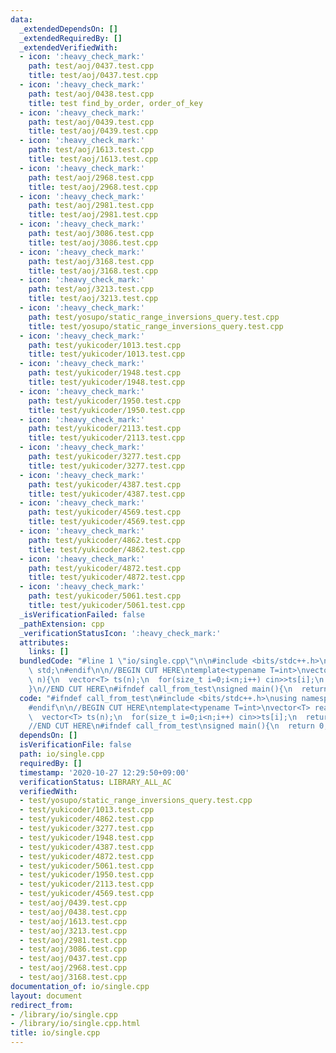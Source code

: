 ```yaml
---
data:
  _extendedDependsOn: []
  _extendedRequiredBy: []
  _extendedVerifiedWith:
  - icon: ':heavy_check_mark:'
    path: test/aoj/0437.test.cpp
    title: test/aoj/0437.test.cpp
  - icon: ':heavy_check_mark:'
    path: test/aoj/0438.test.cpp
    title: test find_by_order, order_of_key
  - icon: ':heavy_check_mark:'
    path: test/aoj/0439.test.cpp
    title: test/aoj/0439.test.cpp
  - icon: ':heavy_check_mark:'
    path: test/aoj/1613.test.cpp
    title: test/aoj/1613.test.cpp
  - icon: ':heavy_check_mark:'
    path: test/aoj/2968.test.cpp
    title: test/aoj/2968.test.cpp
  - icon: ':heavy_check_mark:'
    path: test/aoj/2981.test.cpp
    title: test/aoj/2981.test.cpp
  - icon: ':heavy_check_mark:'
    path: test/aoj/3086.test.cpp
    title: test/aoj/3086.test.cpp
  - icon: ':heavy_check_mark:'
    path: test/aoj/3168.test.cpp
    title: test/aoj/3168.test.cpp
  - icon: ':heavy_check_mark:'
    path: test/aoj/3213.test.cpp
    title: test/aoj/3213.test.cpp
  - icon: ':heavy_check_mark:'
    path: test/yosupo/static_range_inversions_query.test.cpp
    title: test/yosupo/static_range_inversions_query.test.cpp
  - icon: ':heavy_check_mark:'
    path: test/yukicoder/1013.test.cpp
    title: test/yukicoder/1013.test.cpp
  - icon: ':heavy_check_mark:'
    path: test/yukicoder/1948.test.cpp
    title: test/yukicoder/1948.test.cpp
  - icon: ':heavy_check_mark:'
    path: test/yukicoder/1950.test.cpp
    title: test/yukicoder/1950.test.cpp
  - icon: ':heavy_check_mark:'
    path: test/yukicoder/2113.test.cpp
    title: test/yukicoder/2113.test.cpp
  - icon: ':heavy_check_mark:'
    path: test/yukicoder/3277.test.cpp
    title: test/yukicoder/3277.test.cpp
  - icon: ':heavy_check_mark:'
    path: test/yukicoder/4387.test.cpp
    title: test/yukicoder/4387.test.cpp
  - icon: ':heavy_check_mark:'
    path: test/yukicoder/4569.test.cpp
    title: test/yukicoder/4569.test.cpp
  - icon: ':heavy_check_mark:'
    path: test/yukicoder/4862.test.cpp
    title: test/yukicoder/4862.test.cpp
  - icon: ':heavy_check_mark:'
    path: test/yukicoder/4872.test.cpp
    title: test/yukicoder/4872.test.cpp
  - icon: ':heavy_check_mark:'
    path: test/yukicoder/5061.test.cpp
    title: test/yukicoder/5061.test.cpp
  _isVerificationFailed: false
  _pathExtension: cpp
  _verificationStatusIcon: ':heavy_check_mark:'
  attributes:
    links: []
  bundledCode: "#line 1 \"io/single.cpp\"\n\n#include <bits/stdc++.h>\nusing namespace\
    \ std;\n#endif\n\n//BEGIN CUT HERE\ntemplate<typename T=int>\nvector<T> read(size_t\
    \ n){\n  vector<T> ts(n);\n  for(size_t i=0;i<n;i++) cin>>ts[i];\n  return ts;\n\
    }\n//END CUT HERE\n#ifndef call_from_test\nsigned main(){\n  return 0;\n}\n#endif\n"
  code: "#ifndef call_from_test\n#include <bits/stdc++.h>\nusing namespace std;\n\
    #endif\n\n//BEGIN CUT HERE\ntemplate<typename T=int>\nvector<T> read(size_t n){\n\
    \  vector<T> ts(n);\n  for(size_t i=0;i<n;i++) cin>>ts[i];\n  return ts;\n}\n\
    //END CUT HERE\n#ifndef call_from_test\nsigned main(){\n  return 0;\n}\n#endif\n"
  dependsOn: []
  isVerificationFile: false
  path: io/single.cpp
  requiredBy: []
  timestamp: '2020-10-27 12:29:50+09:00'
  verificationStatus: LIBRARY_ALL_AC
  verifiedWith:
  - test/yosupo/static_range_inversions_query.test.cpp
  - test/yukicoder/1013.test.cpp
  - test/yukicoder/4862.test.cpp
  - test/yukicoder/3277.test.cpp
  - test/yukicoder/1948.test.cpp
  - test/yukicoder/4387.test.cpp
  - test/yukicoder/4872.test.cpp
  - test/yukicoder/5061.test.cpp
  - test/yukicoder/1950.test.cpp
  - test/yukicoder/2113.test.cpp
  - test/yukicoder/4569.test.cpp
  - test/aoj/0439.test.cpp
  - test/aoj/0438.test.cpp
  - test/aoj/1613.test.cpp
  - test/aoj/3213.test.cpp
  - test/aoj/2981.test.cpp
  - test/aoj/3086.test.cpp
  - test/aoj/0437.test.cpp
  - test/aoj/2968.test.cpp
  - test/aoj/3168.test.cpp
documentation_of: io/single.cpp
layout: document
redirect_from:
- /library/io/single.cpp
- /library/io/single.cpp.html
title: io/single.cpp
---
```

